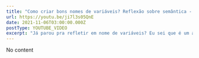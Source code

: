 ```yaml
---
title: "Como criar bons nomes de variáveis? Reflexão sobre semântica - Front End Edition"
url: https://youtu.be/ji7l3s05QnE
date: 2021-11-06T03:00:00.000Z
postType: YOUTUBE_VIDEO
excerpt: "Já parou pra refletir em nome de variáveis? Eu sei que é um assunto que muita gente fala, mas nesse vídeo eu quis trazer uma abordagem PRÁTICA! Vamos falar o que você tem que se preocupar com relação a semântica, contexto do nome e muito mais! Ficou curioso como da pra falar 10 min sobre isso? Bora ver!"
---
```


No content

